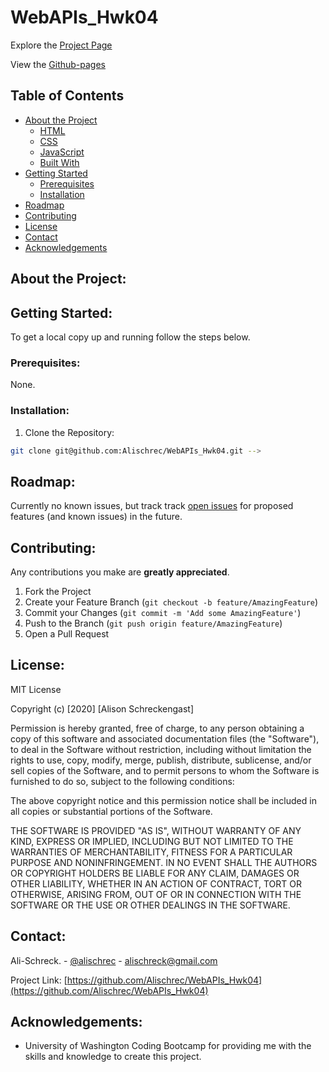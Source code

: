 # WebAPIs_Hwk04

Explore the [Project Page](https://github.com/Alischrec/WebAPIs_Hwk04)

View the [Github-pages](https://alischrec.github.io/WebAPIs_Hwk04/)

## Table of Contents

* [About the Project](#about-the-project)
  * [HTML](#HTML)
  * [CSS](#CSS)
  * [JavaScript](#JAVASCRIPT)
  * [Built With](#built-with)
* [Getting Started](#getting-started)
  * [Prerequisites](#prerequisites)
  * [Installation](#installation)
* [Roadmap](#roadmap)
* [Contributing](#contributing)
* [License](#License)
* [Contact](#contact)
* [Acknowledgements](#acknowledgements)

## About the Project:
<!-- The focus of this project was to utilize the [Bootstrap Framework](https://getbootstrap.com/) as a base to create a functional, deployed application. The project was to create a working portfolio using Bootstap's grid system while incorporating personal information and images for viewing pleasure. 

![Project Gif](assets/images/gif.gif) -->

<!-- ### HTML:
* [index.html](https://github.com/Alischrec/PasswordGenerator_Hwk03/blob/master/index.html)

### CSS:
* [style.css](https://github.com/Alischrec/PasswordGenerator_Hwk03/blob/master/style.css)

### JAVASCRIPT:
* [script.js](https://github.com/Alischrec/PasswordGenerator_Hwk03/blob/master/script.js) -->
<!-- 
### Built With:
* This app was not built with any frameworks.  -->

## Getting Started:
To get a local copy up and running follow the steps below.

### Prerequisites:
None.

### Installation:
1. Clone the Repository:
```sh
git clone git@github.com:Alischrec/WebAPIs_Hwk04.git -->
```

## Roadmap:
Currently no known issues, but track track [open issues](https://github.com/Alischrec/WebAPIs_Hwk04/issues) for proposed features (and known issues) in the future.


## Contributing:
Any contributions you make are **greatly appreciated**.

1. Fork the Project
2. Create your Feature Branch (`git checkout -b feature/AmazingFeature`)
3. Commit your Changes (`git commit -m 'Add some AmazingFeature'`)
4. Push to the Branch (`git push origin feature/AmazingFeature`)
5. Open a Pull Request

## License:

MIT License

Copyright (c) [2020] [Alison Schreckengast]

Permission is hereby granted, free of charge, to any person obtaining a copy
of this software and associated documentation files (the "Software"), to deal
in the Software without restriction, including without limitation the rights
to use, copy, modify, merge, publish, distribute, sublicense, and/or sell
copies of the Software, and to permit persons to whom the Software is
furnished to do so, subject to the following conditions:

The above copyright notice and this permission notice shall be included in all
copies or substantial portions of the Software.

THE SOFTWARE IS PROVIDED "AS IS", WITHOUT WARRANTY OF ANY KIND, EXPRESS OR
IMPLIED, INCLUDING BUT NOT LIMITED TO THE WARRANTIES OF MERCHANTABILITY,
FITNESS FOR A PARTICULAR PURPOSE AND NONINFRINGEMENT. IN NO EVENT SHALL THE
AUTHORS OR COPYRIGHT HOLDERS BE LIABLE FOR ANY CLAIM, DAMAGES OR OTHER
LIABILITY, WHETHER IN AN ACTION OF CONTRACT, TORT OR OTHERWISE, ARISING FROM,
OUT OF OR IN CONNECTION WITH THE SOFTWARE OR THE USE OR OTHER DEALINGS IN THE
SOFTWARE.

## Contact:
Ali-Schreck. - [@alischrec](https://www.instagram.com/alischrec) - alischreck@gmail.com

Project Link: [https://github.com/Alischrec/WebAPIs_Hwk04](https://github.com/Alischrec/WebAPIs_Hwk04)

## Acknowledgements: 
* University of Washington Coding Bootcamp for providing me with the skills and knowledge to create this project. 